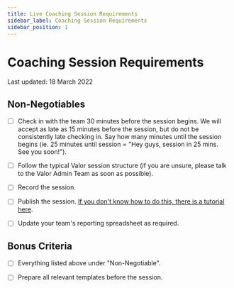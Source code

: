 ```yaml
---
title: Live Coaching Session Requirements
sidebar_label: Coaching Session Requirements
sidebar_position: 1
---
```


# Coaching Session Requirements

Last updated: 18 March 2022

## Non-Negotiables

- [ ] Check in with the team 30 minutes before the session begins. We will accept as late as 15 minutes before the session, but do not be consistently late checking in. Say how many minutes until the session begins (ie. 25 minutes until session = "Hey guys, session in 25 mins. See you soon!").

- [ ] Follow the typical Valor session structure (if you are unsure, please talk to the Valor Admin Team as soon as possible).

- [ ] Record the session.

- [ ] Publish the session. [If you don't know how to do this, there is a tutorial here](../publishing-recorded-sessions.md).

- [ ] Update your team's reporting spreadsheet as required.

## Bonus Criteria

- [ ] Everything listed above under "Non-Negotiable".

- [ ] Prepare all relevant templates before the session.
